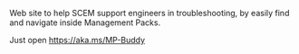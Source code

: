 
Web site to help SCEM support engineers in troubleshooting, by easily find and navigate inside Management Packs.

Just open https://aka.ms/MP-Buddy 

